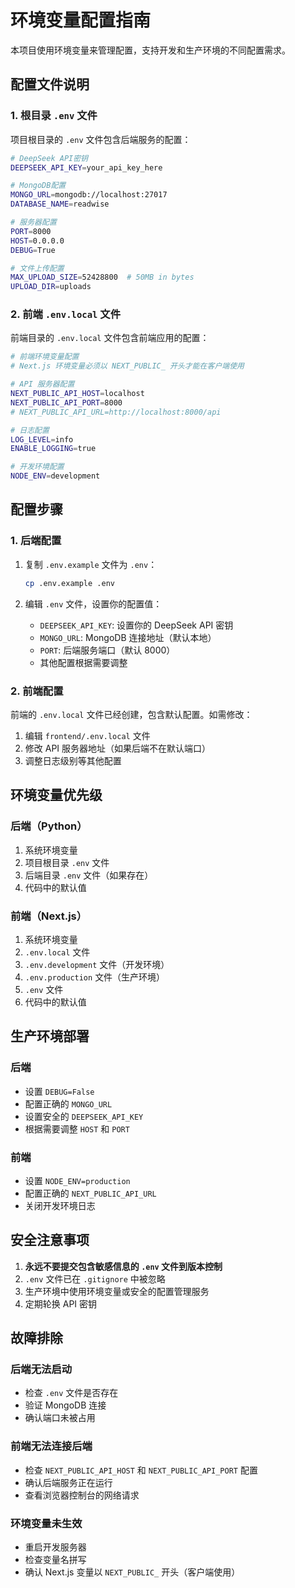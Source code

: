 # 环境变量配置指南

本项目使用环境变量来管理配置，支持开发和生产环境的不同配置需求。

## 配置文件说明

### 1. 根目录 `.env` 文件

项目根目录的 `.env` 文件包含后端服务的配置：

```bash
# DeepSeek API密钥
DEEPSEEK_API_KEY=your_api_key_here

# MongoDB配置
MONGO_URL=mongodb://localhost:27017
DATABASE_NAME=readwise

# 服务器配置
PORT=8000
HOST=0.0.0.0
DEBUG=True

# 文件上传配置
MAX_UPLOAD_SIZE=52428800  # 50MB in bytes
UPLOAD_DIR=uploads
```

### 2. 前端 `.env.local` 文件

前端目录的 `.env.local` 文件包含前端应用的配置：

```bash
# 前端环境变量配置
# Next.js 环境变量必须以 NEXT_PUBLIC_ 开头才能在客户端使用

# API 服务器配置
NEXT_PUBLIC_API_HOST=localhost
NEXT_PUBLIC_API_PORT=8000
# NEXT_PUBLIC_API_URL=http://localhost:8000/api

# 日志配置
LOG_LEVEL=info
ENABLE_LOGGING=true

# 开发环境配置
NODE_ENV=development
```

## 配置步骤

### 1. 后端配置

1. 复制 `.env.example` 文件为 `.env`：
   ```bash
   cp .env.example .env
   ```

2. 编辑 `.env` 文件，设置你的配置值：
   - `DEEPSEEK_API_KEY`: 设置你的 DeepSeek API 密钥
   - `MONGO_URL`: MongoDB 连接地址（默认本地）
   - `PORT`: 后端服务端口（默认 8000）
   - 其他配置根据需要调整

### 2. 前端配置

前端的 `.env.local` 文件已经创建，包含默认配置。如需修改：

1. 编辑 `frontend/.env.local` 文件
2. 修改 API 服务器地址（如果后端不在默认端口）
3. 调整日志级别等其他配置

## 环境变量优先级

### 后端（Python）
1. 系统环境变量
2. 项目根目录 `.env` 文件
3. 后端目录 `.env` 文件（如果存在）
4. 代码中的默认值

### 前端（Next.js）
1. 系统环境变量
2. `.env.local` 文件
3. `.env.development` 文件（开发环境）
4. `.env.production` 文件（生产环境）
5. `.env` 文件
6. 代码中的默认值

## 生产环境部署

### 后端
- 设置 `DEBUG=False`
- 配置正确的 `MONGO_URL`
- 设置安全的 `DEEPSEEK_API_KEY`
- 根据需要调整 `HOST` 和 `PORT`

### 前端
- 设置 `NODE_ENV=production`
- 配置正确的 `NEXT_PUBLIC_API_URL`
- 关闭开发环境日志

## 安全注意事项

1. **永远不要提交包含敏感信息的 `.env` 文件到版本控制**
2. `.env` 文件已在 `.gitignore` 中被忽略
3. 生产环境中使用环境变量或安全的配置管理服务
4. 定期轮换 API 密钥

## 故障排除

### 后端无法启动
- 检查 `.env` 文件是否存在
- 验证 MongoDB 连接
- 确认端口未被占用

### 前端无法连接后端
- 检查 `NEXT_PUBLIC_API_HOST` 和 `NEXT_PUBLIC_API_PORT` 配置
- 确认后端服务正在运行
- 查看浏览器控制台的网络请求

### 环境变量未生效
- 重启开发服务器
- 检查变量名拼写
- 确认 Next.js 变量以 `NEXT_PUBLIC_` 开头（客户端使用）